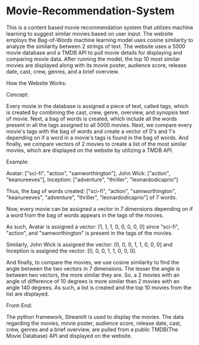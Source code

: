# Movie-Recommendation-System

This is a content based movie recommendation system that utilizes machine learning to suggest similar movies based on user input. 
The website employs the Bag-of-Words machine learning model uses cosine similarity to analyze the similarity between 2 strings of text.
The website uses a 5000 movie database and a TMDB API to pull movie details for displaying and comparing movie data. After running the model,
the top 10 most similar movies are displayed along with its movie poster, audience score, release date, cast, crew, genres, and a brief overview.

How the Website Works:

Concept: 

Every movie in the database is assigned a piece of text, called tags, which is created by combining the cast, crew, genre, overview, and synopsis text of movie.
Next, a bag of words is created, which include all the words present in all the tags assigned to all 5000 movies. Next, we compare every movie's tags
with the bag of words and create a vector of 0's and 1's depending on if a word in a movie's tags is found in the bag of words. And finally, we compare vectors
of 2 movies to create a list of the most similar movies, which are displayed on the website by utilizing a TMDB API.

Example:

Avatar: ["sci-fi", "action", "samworthington"], John Wick: ["action", "keanureeves"], Inception: ["adventure", "thriller", "leonardodicaprio"]

Thus, the bag of words created: ["sci-fi", "action", "samworthington", "keanureeves", "adventure", "thriller", "leonardodicaprio"] of 7 words.

Now, every movie can be assigned a vector in 7 dimensions depending on if a word from the bag of words appears in the tags of the movies.

As such, Avatar is assigned a vector: [1, 1, 1, 0, 0, 0, 0, 0] since "sci-fi", "action", and "samworthington" is present in the tags of the movies.

Similarly, John Wick is assigned the vector: [0, 0, 0, 1, 1, 0, 0, 0] and Inception is assigned the vector: [0, 0, 0, 1, 1, 0, 0, 0].

And finally, to compare the movies, we use cosine similarity to find the angle between the two vectors in 7 dimensions. The lesser the angle is between
two vectors, the more similar they are. So, a 2 movies with an angle of difference of 10 degrees is more similar than 2 movies with an angle 140 degrees.
As such, a list is created and the top 10 movies from the list are displayed.

Front-End:

The python framework, Streamlit is used to display the movies. The data regarding the movies, movie poster, audience score, release date, 
cast, crew, genres and a brief overview, are pulled from a public TMDB(The Movie Database) API and displayed on the website. 
